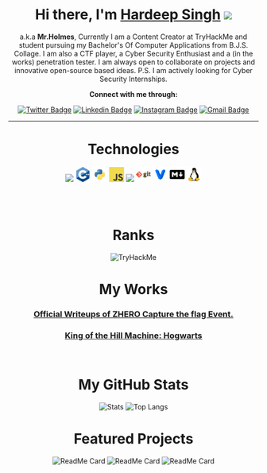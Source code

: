 <h1 align="center" height='30'>Hi there, I'm <a href="https://holmes-py.github.io/" target="_blank">Hardeep Singh</a> 
<img src='https://media.giphy.com/media/bcKmIWkUMCjVm/giphy.gif' width='200' ></h1> 
<div align="center">
  </div>
  <div align="center">
  <p>a.k.a <b>Mr.Holmes</b>, Currently I am a Content Creator at TryHackMe and student pursuing my Bachelor's Of Computer Applications from B.J.S. Collage. I am also a CTF player, a Cyber Security Enthusiast and a (in the works) penetration tester. I am always open to collaborate on projects and innovative open-source based ideas. P.S. I am actively looking for Cyber Security Internships.</p>
  
  <p><b>Connect with me through:</b></p>
  
[![Twitter Badge](https://img.shields.io/badge/-Mr.Holmes-blue?style=for-the-badge&logo=twitter&logoColor=white&link=https://twitter.com/__MrHolmes)](https://twitter.com/__MrHolmes)
[![Linkedin Badge](https://img.shields.io/badge/-Mr.Holmes-blue?style=for-the-badge&logo=Linkedin&logoColor=white&link=https://www.linkedin.com/in/hardeep-singh-/)](https://www.linkedin.com/in/hardeep-singh-/)
[![Instagram Badge](https://img.shields.io/badge/-Mr.Holmes-purple?style=for-the-badge&logo=instagram&logoColor=white&link=https://www.instagram.com/__MrHolmes)](https://www.instagram.com/__MrHolmes)
[![Gmail Badge](https://img.shields.io/badge/-hp95565@gmail.com-c14438?style=for-the-badge&logo=Gmail&logoColor=white&link=mailto:hp95565@gmail.com)](mailto:hp95565@gmail.com)  
<hr>

<h1>Technologies</h1>

<img height="30" src="https://upload.wikimedia.org/wikipedia/commons/thumb/2/20/Bash_Logo_black_and_white_icon_only.svg/1200px-Bash_Logo_black_and_white_icon_only.svg.png"> <img height="30" src="https://raw.githubusercontent.com/github/explore/80688e429a7d4ef2fca1e82350fe8e3517d3494d/topics/cpp/cpp.png"> <img height="30" src="https://raw.githubusercontent.com/github/explore/80688e429a7d4ef2fca1e82350fe8e3517d3494d/topics/python/python.png"> <img height="30" src="https://raw.githubusercontent.com/github/explore/80688e429a7d4ef2fca1e82350fe8e3517d3494d/topics/javascript/javascript.png"> <img height="30" src="https://www.docker.com/sites/default/files/d8/styles/role_icon/public/2019-07/Moby-logo.png"> <img height="30" src="https://raw.githubusercontent.com/github/explore/80688e429a7d4ef2fca1e82350fe8e3517d3494d/topics/git/git.png"> <img height="30" src="https://raw.githubusercontent.com/github/explore/80688e429a7d4ef2fca1e82350fe8e3517d3494d/topics/vagrant/vagrant.png"> <img height="30" src="https://raw.githubusercontent.com/github/explore/80688e429a7d4ef2fca1e82350fe8e3517d3494d/topics/markdown/markdown.png"> <img height="30" src="https://raw.githubusercontent.com/github/explore/80688e429a7d4ef2fca1e82350fe8e3517d3494d/topics/linux/linux.png">

<br><br>
<h1>Ranks</h1>
  <img src="https://tryhackme-badges.s3.amazonaws.com/holmes.png" alt="TryHackMe">
<h1>My Works</h1>
<h3><a href="https://www.mr-holmes.ml/Articles" target="_blank"> Official Writeups of ZHERO Capture the flag Event.</a></h3>
<h3><a href="https://tryhackme.com/games/koth/" target="_blank"> King of the Hill Machine: Hogwarts</a></h3>
<br>
<h1>My GitHub Stats</h1>

![Stats](https://github-readme-stats.vercel.app/api?username=holmes-py&show_icons=true&hide_border=true&count_private=true&theme=vue-dark)
![Top Langs](https://github-readme-stats.vercel.app/api/top-langs/?username=holmes-py&count_private=true&theme=vue-dark&layout=compact)
<br>
<h1>Featured Projects</h1>

![ReadMe Card](https://github-readme-stats.vercel.app/api/pin/?username=holmes-py&repo=KoTH-counter&theme=vue-dark)
![ReadMe Card](https://github-readme-stats.vercel.app/api/pin/?username=holmes-py&repo=King-of-the-hill&theme=vue-dark)
![ReadMe Card](https://github-readme-stats.vercel.app/api/pin/?username=holmes-py&repo=subdomain-check&theme=vue-dark)

</div>
